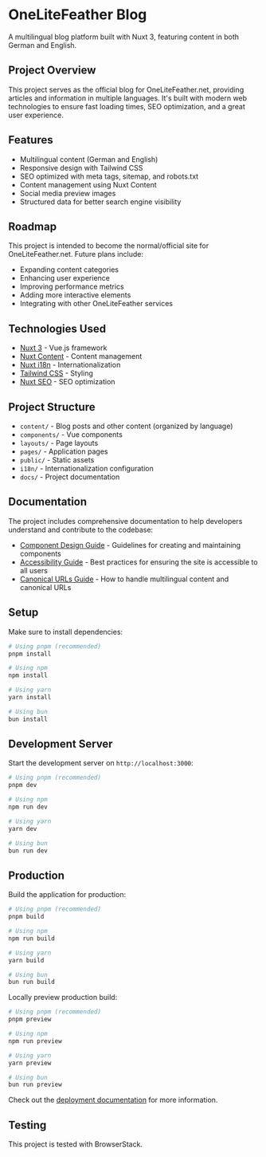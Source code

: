 # OneLiteFeather Blog

A multilingual blog platform built with Nuxt 3, featuring content in both German and English.

## Project Overview

This project serves as the official blog for OneLiteFeather.net, providing articles and information in multiple languages. It's built with modern web technologies to ensure fast loading times, SEO optimization, and a great user experience.

## Features

- Multilingual content (German and English)
- Responsive design with Tailwind CSS
- SEO optimized with meta tags, sitemap, and robots.txt
- Content management using Nuxt Content
- Social media preview images
- Structured data for better search engine visibility

## Roadmap

This project is intended to become the normal/official site for OneLiteFeather.net. Future plans include:

- Expanding content categories
- Enhancing user experience
- Improving performance metrics
- Adding more interactive elements
- Integrating with other OneLiteFeather services

## Technologies Used

- [Nuxt 3](https://nuxt.com/) - Vue.js framework
- [Nuxt Content](https://content.nuxtjs.org/) - Content management
- [Nuxt i18n](https://i18n.nuxtjs.org/) - Internationalization
- [Tailwind CSS](https://tailwindcss.com/) - Styling
- [Nuxt SEO](https://nuxtseo.com/) - SEO optimization

## Project Structure

- `content/` - Blog posts and other content (organized by language)
- `components/` - Vue components
- `layouts/` - Page layouts
- `pages/` - Application pages
- `public/` - Static assets
- `i18n/` - Internationalization configuration
- `docs/` - Project documentation

## Documentation

The project includes comprehensive documentation to help developers understand and contribute to the codebase:

- [Component Design Guide](docs/component-design-guide.md) - Guidelines for creating and maintaining components
- [Accessibility Guide](docs/accessibility-guide.md) - Best practices for ensuring the site is accessible to all users
- [Canonical URLs Guide](docs/canonical-urls.md) - How to handle multilingual content and canonical URLs

## Setup

Make sure to install dependencies:

```bash
# Using pnpm (recommended)
pnpm install

# Using npm
npm install

# Using yarn
yarn install

# Using bun
bun install
```

## Development Server

Start the development server on `http://localhost:3000`:

```bash
# Using pnpm (recommended)
pnpm dev

# Using npm
npm run dev

# Using yarn
yarn dev

# Using bun
bun run dev
```

## Production

Build the application for production:

```bash
# Using pnpm (recommended)
pnpm build

# Using npm
npm run build

# Using yarn
yarn build

# Using bun
bun run build
```

Locally preview production build:

```bash
# Using pnpm (recommended)
pnpm preview

# Using npm
npm run preview

# Using yarn
yarn preview

# Using bun
bun run preview
```

Check out the [deployment documentation](https://nuxt.com/docs/getting-started/deployment) for more information.

## Testing

This project is tested with BrowserStack.
